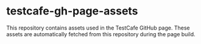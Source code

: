 # testcafe-gh-page-assets

This repository contains assets used in the TestCafe GitHub page. These assets are automatically fetched from this repository during the page build.
